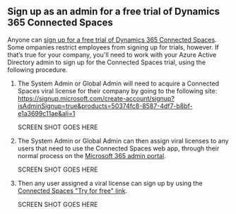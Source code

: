 ## Sign up as an admin for a free trial of Dynamics 365 Connected Spaces

Anyone can [sign up for a free trial of Dynamics 365 Connected Spaces](trial-signup.md). Some ompanies restrict employees from signing up for trials, however. If that’s true  for your company, you'll need to work with your Azure Active Directory admin to sign up for the Connected Spaces trial, using the following procedure.

1. The System Admin or Global Admin will need to acquire a Connected Spaces viral license for their company by going to the following site: https://signup.microsoft.com/create-account/signup?isAdminSignup=true&products=50374fc8-8587-4df7-b8bf-e1a3699c11ae&ali=1 

    SCREEN SHOT GOES HERE
  
2. The System Admin or Global Admin can then assign viral licenses to any users that need to use the Connected Spaces web app, through their normal process on the 
[Microsoft 365 admin portal](https://admin.microsoft.com/#/users).

    SCREEN SHOT GOES HERE
 
3. Then any user assigned a viral license can sign up by using the [Connected Spaces "Try for free" link](https://dynamics.microsoft.com/connected-spaces/overview/). 

    SCREEN SHOT GOES HERE

 
